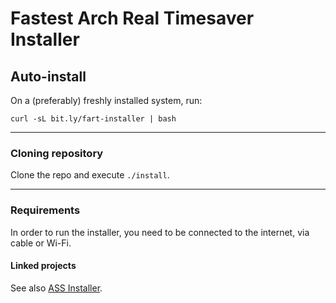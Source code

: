 # Fastest Arch Real Timesaver Installer

## Auto-install

On a (preferably) freshly installed system, run:

```
curl -sL bit.ly/fart-installer | bash
```

<hr>

### Cloning repository

Clone the repo and execute `./install`.

<hr>

### Requirements

In order to run the installer, you need to be connected to the internet, via
cable or Wi-Fi.

#### Linked projects

See also [ASS Installer](https://github.com/theedoran/ASS).
